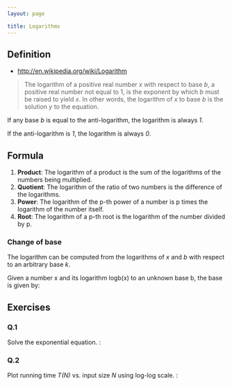 ```yaml
---
layout: page

title: Logarithms
---
```


<script type="text/x-mathjax-config">
  MathJax.Hub.Config({ tex2jax: { inlineMath: [['$','$'], ["\\(","\\)"]] } });
</script>
<script type="text/javascript"
  src="http://cdn.mathjax.org/mathjax/latest/MathJax.js?config=TeX-AMS_HTML">
</script>

## Definition 

* <http://en.wikipedia.org/wiki/Logarithm>

> The logarithm of a positive real number *x* with respect to base *b*, a positive real number not equal to 1, is the exponent by which *b* must be raised to yield *x*. In other words, the logarithm of *x* to base *b* is the solution *y* to the equation.

<script type="math/tex; mode=display" id="MathJax-Element-1-1">
x = b^y \quad y = \log_{b} x
</script>

If any base *b* is equal to the anti-logarithm, the logarithm is always *1*.

<script type="math/tex; mode=display" id="MathJax-Element-1-2">
\log_{b} b = 1 \quad \log_{2} 2 = 1 \quad 2^1 = 2
</script>

If the anti-logarithm is *1*, the logarithm is always *0*.

<script type="math/tex; mode=display" id="MathJax-Element-1-3">
\log_{b} 1 = 0 \quad \log_{2} 1 = 0 \quad \log_{10} 1 = 0 
</script>

## Formula

<script type="math/tex; mode=display" id="MathJax-Element-2-1">
\begin{align}
\log_{b}(xy) = \log_{b}(x) + \log_{b}(y) \quad \dots \quad \log_{2}(16)
  & = \log_{2}(4\cdot4) = \log_{2}(4) + \log_{2}(4) = 2 + 2 = 4 \\
  & = \log_{2}(2\cdot8) = \log_{2}(2) + \log_{2}(8) = 1 + 3 = 4 \tag{1}
\end{align}
</script>

<script type="math/tex; mode=display" id="MathJax-Element-2-2">
\begin{align}
\log_{b}\left(\frac{x}{y}\right) = \log_{b}(x) - \log_{b}(y) \quad \dots \quad \log_{2}(16)
  & = \log_{2}\left(\frac{32}{2}\right) = \log_{2}(32) - \log_{2}(2) = 5 - 1 = 4 \\
  & = \log_{2}\left(\frac{64}{4}\right) = \log_{2}(64) - \log_{2}(4) = 6 - 2 = 4 \tag{2}
\end{align}
</script>

<script type="math/tex; mode=display" id="MathJax-Element-2-3">
\begin{align}
\log_{b}(x^p) = p\log_{b}(x) \quad \dots \quad \log_{2}(64)
 & = \log_{2}(2^6) = 6 \log_{2}(2) = 6 \cdot 1 = 6 \\
 & = \log_{2}(4^3) = 3 \log_{2}(4) = 3 \cdot 2 = 6 \tag{3}
\end{align}
</script>

<script type="math/tex; mode=display" id="MathJax-Element-2-4">
\begin{align}
\log_{b}\sqrt[p]{x} = \frac{\log_{b}(x)}{p} \quad \dots \quad 
  & \log_{10}\sqrt{10000} = \frac{\log_{10}(10000)}{2} = \frac{4}{2} = 2 \\
  & \log_{10}\sqrt{1000} = \frac{\log_{10}(1000)}{2} = \frac{3}{2} = 1.5 \\ 
  & \log_{2}\sqrt[3]{64} = \frac{\log_{2}(64)}{3} = \frac{6}{3} = 2 \tag{4}
\end{align}
</script>

1. **Product**: The logarithm of a product is the sum of the logarithms of the numbers being multiplied.
2. **Quotient**: The logarithm of the ratio of two numbers is the difference of the logarithms.
3. **Power**: The logarithm of the p-th power of a number is p times the logarithm of the number itself.
4. **Root**: The logarithm of a p-th root is the logarithm of the number divided by p.

### Change of base

The logarithm can be computed from the logarithms of *x* and *b* with respect to an arbitrary base *k*.

<script type="math/tex; mode=display" id="MathJax-Element-2-5-1">
\log_{b}(x) = \frac{\log_{k}(x)}{\log_{k}(b)}
 = \frac{\log_{e}(x)}{\log_{e}(b)}
 = \frac{\log_{10}(x)}{\log_{10}(b)} = \dots
</script>

<script type="math/tex; mode=display" id="MathJax-Element-2-5-2">
\begin{align}
\log_{8}(64) & = \frac{\log_{8}(64)}{\log_{8}(8)} = \frac{2}{1} = 2 \\
  & = \frac{\log_{2}(64)}{\log_{2}(8)} = \frac{6}{3} = 2
\end{align}
</script>

Given a number x and its logarithm logb(x) to an unknown base b, the base is given by:

<script type="math/tex; mode=display" id="MathJax-Element-2-5-3">
\begin{align}
& b = x^\frac{1}{\log_{b}(x)} \\
& 10 = 100^\frac{1}{\log_{10}100} = 100^\frac{1}{2} = \sqrt{100} \\
& 2 = 64^\frac{1}{\log_{2}64} = 64^\frac{1}{6} = \sqrt[6]{64} = \sqrt{4} 
\end{align}
</script>

## Exercises 

### Q.1

<p>Solve the exponential equation. <script type="math/tex" id="MathJax-Element-3-1-1">2^x = 3^{x-1}</script>:</p>

<script type="math/tex; mode=display" id="MathJax-Element-3-1-2">
\begin{align}
\log_{2}(2^x) & = \log_{2}(3^{x-1}) \\ 
x\log_{2}2 & = (x-1)\log_{2}3 \\ 
x & = x\log_{2}3-\log_{2}3 \\ 
x\log_{2}3-x & = \log_{2}3 \\ 
x(\log_{2}3-1) & = \log_{2}3 \\ 
\\
x & = \frac{a}{a-1} \quad \dots \quad a = \log_{2}3, \quad a \neq 1 \\
\end{align}
</script>

### Q.2

<p>Plot running time <em>T(N)</em> vs. input size <em>N</em> using log-log scale. <script type="math/tex" id="MathJax-Element-3-2-1">\log_{2}(T(N)) = b\log_{2}N + c</script>:</p>

<script type="math/tex; mode=display" id="MathJax-Element-3-2-2">
\begin{align}
\log_{2}(T(N)) & = b\log_{2}N + c \\
\log_{2}(T(N)) & = \log_{2}{N^b} + c \\
T(N) & = 2^{\log_{2}{N^b} + c} \\
T(N) & = 2^{\log_{2}{N^b}} \cdot 2^c \\
T(N) & = {N^b} \cdot 2^c \\
\\
T(N) & = aN^b \quad \dots \quad a = 2^c
\end{align}
</script>
